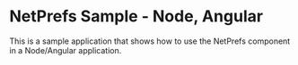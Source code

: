 # NetPrefs Sample - Node, Angular

This is a sample application that shows how to use the NetPrefs component in a Node/Angular application.
